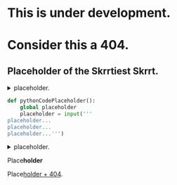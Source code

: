 # This is under development. 
# Consider this a 404.

## Placeholder of the Skrrtiest Skrrt.

<details>
 <summary>placeholder.</summary>
 placeholder
</details>

```python
def pythonCodePlaceholder():
    global placeholder
    placeholder = input('''
placeholder...
placeholder...
placeholder...''')
```

<details>
 <summary>placeholder.</summary>
 placeholder
 
 
 
 ```python
 def pythonCodePlaceholder():
     global placeholder
     placeholder = input('''
 placeholder...
 placeholder...
 placeholder...''')
 ```
</details>

Place**holder**

Place[holder + 404](https://retr0gr4d3.github.io/placeholder/).
